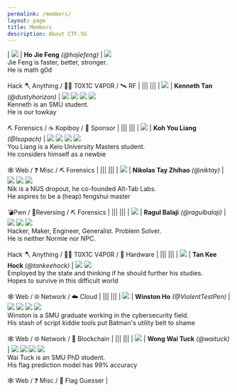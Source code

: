 ```yaml
---
permalink: /members/
layout: page
title: Members
description: About CTF.SG
---
```


<!--
TEMPLATE, COPY AND ADD BELOW
NOTE: CHECK AND MAKE SURE IT DOESN'T OVERFLOW!

<img class="avatar" src="[PROFILE_PIC]"/> | <b>[REAL NAME]</b> <i>(@[CTF NAME])</i>  \| <a href="[TWITTER LINK]"><img class="icon" src="../assets/img/icons/twitter.png"/></a> <a href="[LINKEDIN LINK]"><img class="icon" src="../assets/img/icons/linkedin.png"/></a> <a href="[GITHUB LINK]"><img class="icon" src="../assets/img/icons/github.png"/></a> <a href="[PERSONAL WEBSITE]"><img class="icon" src="../assets/img/icons/website.png"/></a> <br /> [INTRODUCTION LINE 1] <br /> [INTRODUCTION LINE 2] <br />  <br /> [STAT 1] / [STAT 2]  / [STAT 3]  | 
-->

| <img class="avatar" src="../assets/img/profile/hojiefeng2.png"/>  | <b>Ho Jie Feng</b> <i>(@hojiefeng)</i> \| <a href="https://github.com/hojiefeng"><img class="icon" src="../assets/img/icons/github.png"/></a> <br />Jie Feng is faster, better, stronger. <br/>He is math g0d <br /> <br />  Hack 🪓 Anything / 🏴‍☠️ T0X1C V4P0R / 🛰 RF | 
|||
|||
| <img class="avatar" src="../assets/img/profile/kenneth.jpg"/>  | <b>Kenneth Tan</b> <i>(@dustyhorizon)</i> \| <a href="https://twitter.com/dustyhorizon"><img class="icon" src="../assets/img/icons/twitter.png"/></a> <a href="https://www.linkedin.com/in/kennethtanyh/"><img class="icon" src="../assets/img/icons/linkedin.png"/></a> <a href="https://github.com/dustyhorizon"><img class="icon" src="../assets/img/icons/github.png"/></a> <a href="https://kennethtan.xyz"><img class="icon" src="../assets/img/icons/website.png"/></a><br />Kenneth is an SMU student. <br/>He is our towkay <br /> <br />  ⛏️ Forensics / ☕ Kopiboy / 💸 Sponsor  | 
|||
|||
| <img class="avatar" src="../assets/img/profile/youliang.jpg"/> | <b>Koh You Liang</b> <i>(@Isopach)</i>  \| <a href="https://twitter.com/kohyouliang"><img class="icon" src="../assets/img/icons/twitter.png"/></a> <a href="https://www.linkedin.com/in/kohyouliang/"><img class="icon" src="../assets/img/icons/linkedin.png"/></a> <a href="https://github.com/isopach"><img class="icon" src="../assets/img/icons/github.png"/></a> <a href="https://isopach.dev/"><img class="icon" src="../assets/img/icons/website.png"/></a> <br /> You Liang is a Keio University Masters student. <br /> He considers himself as a newbie <br />  <br /> 🕸️ Web / ❓ Misc  / ⛏️ Forensics  |
|||
|||
| <img class="avatar" src="../assets/img/profile/niktay.png"/> | <b>Nikolas Tay Zhihao</b> <i>(@niktay)</i>  \| <a href="https://www.linkedin.com/in/niktay/"><img class="icon" src="../assets/img/icons/linkedin.png"/></a> <a href="https://github.com/niktay"><img class="icon" src="../assets/img/icons/github.png"/></a> <a href="https://dystopia.sg/"><img class="icon" src="../assets/img/icons/website.png"/></a> <br /> Nik is a NUS dropout, he co-founded Alt-Tab Labs.<br /> He aspires to be a (heap) fengshui master <br />  <br /> 💣Pwn / 🔄Reversing  / ⛏️ Forensics  |
|||
|||
| <img class="avatar" src="../assets/img/profile/ragulbalaji.png"/> | <b>Ragul Balaji</b> <i>(@ragulbalaji)</i>  \| <a href="https://www.linkedin.com/in/ragulbalaji/"><img class="icon" src="../assets/img/icons/linkedin.png"/></a> <a href="https://github.com/ragulbalaji"><img class="icon" src="../assets/img/icons/github.png"/></a> <a href="http://ragulbalaji.com/"><img class="icon" src="../assets/img/icons/website.png"/></a> <br /> Hacker, Maker, Engineer, Generalist. Problem Solver.<br /> He is neither Normie nor NPC.<br />  <br /> Hack 🪓 Anything / 🏴‍☠️ T0X1C V4P0R / 📲 Hardware |
|||
|||
| <img class="avatar" src="../assets/img/profile/keehock.png"/>  | <b>Tan Kee Hock</b> <i>(@tankeehock)</i> \| <a href="https://github.com/tankeehock"><img class="icon" src="../assets/img/icons/github.png"/></a> <a href="https://www.linkedin.com/in/tankeehock/"><img class="icon" src="../assets/img/icons/linkedin.png"/></a> <br />Employed by the state and thinking if he should further his studies.<br/>Hopes to survive in this difficult world <br /> <br />  🕸️ Web / 🌐 Network / ☁️ Cloud | 
|||
|||
| <img class="avatar" src="../assets/img/profile/winston.jfif"/> | <b>Winston Ho</b> <i>(@ViolentTestPen)</i>  \| <a href="https://twitter.com/violenttestpen"><img class="icon" src="../assets/img/icons/twitter.png"/></a> <a href="https://www.linkedin.com/in/winstonhmk/"><img class="icon" src="../assets/img/icons/linkedin.png"/></a> <a href="https://github.com/winstonho90"><img class="icon" src="../assets/img/icons/github.png"/></a> <a href=""><img class="icon" src="../assets/img/icons/website.png"/></a> <br /> Winston is a SMU graduate working in the cybersecurity field. <br /> His stash of script kiddie tools put Batman's utility belt to shame <br />  <br /> 🕸️ Web / 🌐 Network / 🔗 Blockchain  |
|||
|||
| <img class="avatar" src="../assets/img/profile/waituck.jfif"/> | <b>Wong Wai Tuck</b> <i>(@waituck)</i>  \| <a href="https://twitter.com/waituckk"><img class="icon" src="../assets/img/icons/twitter.png"/></a> <a href="https://www.linkedin.com/in/wongwaituck/"><img class="icon" src="../assets/img/icons/linkedin.png"/></a> <a href="https://github.com/wongwaituck"><img class="icon" src="../assets/img/icons/github.png"/></a> <a href="https://waituck.sg/"><img class="icon" src="../assets/img/icons/website.png"/></a> <br /> Wai Tuck is an SMU PhD student. <br /> His flag prediction model has 99% accuracy <br />  <br /> 🕸️ Web / ❓ Misc  / 🎌 Flag Guesser  |
